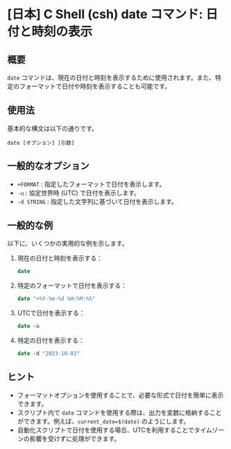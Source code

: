 # [日本] C Shell (csh) date コマンド: 日付と時刻の表示

## 概要
`date` コマンドは、現在の日付と時刻を表示するために使用されます。また、特定のフォーマットで日付や時刻を表示することも可能です。

## 使用法
基本的な構文は以下の通りです。

```
date [オプション] [引数]
```

## 一般的なオプション
- `+FORMAT` : 指定したフォーマットで日付を表示します。
- `-u` : 協定世界時 (UTC) で日付を表示します。
- `-d STRING` : 指定した文字列に基づいて日付を表示します。

## 一般的な例
以下に、いくつかの実用的な例を示します。

1. 現在の日付と時刻を表示する：
   ```csh
   date
   ```

2. 特定のフォーマットで日付を表示する：
   ```csh
   date "+%Y-%m-%d %H:%M:%S"
   ```

3. UTCで日付を表示する：
   ```csh
   date -u
   ```

4. 特定の日付を表示する：
   ```csh
   date -d "2023-10-01"
   ```

## ヒント
- フォーマットオプションを使用することで、必要な形式で日付を簡単に表示できます。
- スクリプト内で `date` コマンドを使用する際は、出力を変数に格納することができます。例えば、`current_date=$(date)` のようにします。
- 自動化スクリプトで日付を使用する場合、UTCを利用することでタイムゾーンの影響を受けずに処理ができます。